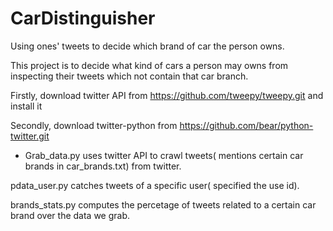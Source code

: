 # CarDistinguisher
Using ones' tweets to decide which brand of car the person owns.

This project is to decide what kind of cars a person may owns from inspecting their tweets which not contain that car branch.

Firstly, download twitter API from https://github.com/tweepy/tweepy.git and install it

Secondly, download twitter-python from https://github.com/bear/python-twitter.git


* Grab_data.py uses twitter API to crawl tweets( mentions certain car brands in car_brands.txt) from twitter.


pdata_user.py catches tweets of a specific user( specified the use id).


brands_stats.py computes the percetage of tweets related to a certain car brand over the data we grab.
